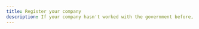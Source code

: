 ```yaml
---
title: Register your company
description: If your company hasn't worked with the government before, you'll need to register with these systems. *You **MUST** have completed your SAM registration BEFORE you can begin entering your proposal in FastLane. Start as soon as possible!*
---
```

